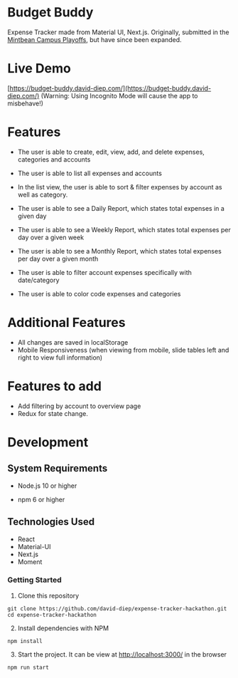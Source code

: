 # Budget Buddy
 Expense Tracker made from Material UI, Next.js. Originally, submitted in the [Mintbean Campus Playoffs](https://sites.google.com/mintbean.io/2020-09-25-mintbean-campus-pla/home), but have since been expanded.

Live Demo
======
[https://budget-buddy.david-diep.com/](https://budget-buddy.david-diep.com/) (Warning: Using Incognito Mode will cause the app to misbehave!)

Features 
===

- The user is able to create, edit, view, add, and delete expenses, categories and accounts

- The user is able to list all expenses and accounts

- In the list view, the user is able to sort & filter expenses by account as well as category.

- The user is able to see a Daily Report, which states total expenses in a given day

- The user is able to see a Weekly Report, which states total expenses per day over a given week

- The user is able to see a Monthly Report, which states total expenses per day over a given month

- The user is able to filter account expenses specifically with date/category

- The user is able to color code expenses and categories


Additional Features
===
- All changes are saved in localStorage
- Mobile Responsiveness (when viewing from mobile, slide tables left and right to view full information)

Features to add
===
- Add filtering by account to overview page
- Redux for state change.

Development
======

System Requirements
------

- Node.js 10 or higher

- npm 6 or higher

Technologies Used
------
- React
- Material-UI
- Next.js
- Moment

### Getting Started


1. Clone this repository

```shell
git clone https://github.com/david-diep/expense-tracker-hackathon.git
cd expense-tracker-hackathon
```
2. Install dependencies with NPM

```shell
npm install
```

3. Start the project.  It can be view at [http://localhost:3000/](http://localhost:3000/) in the browser

```shell
npm run start
```

